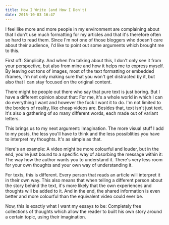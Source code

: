 ```yaml
---
title: How I Write (and How I Don't)
date: 2015-10-03 16:47
---
```


I feel like more and more people in my environment are complaining about that I don't use much formatting for my articles and that it's therefore often so hard to read them. Since I'm not one of those bloggers who doesn't care about their audience, I'd like to point out some arguments which brought me to this.

First off: Simplicity. And when I'm talking about this, I don't only see it from your perspective, but also from mine and how it helps me to express myself. By leaving out tons of images, most of the text formatting or embedded iframes, I'm not only making sure that you won't get distracted by it, but also that I can stay focused on the original content.

There might be people out there who say that pure text is just boring. But I have a different opinion about that: For me, it's a whole world in which I can do everything I want and however the fuck I want it to do. I'm not limited to the borders of reality, like cheap videos are. Besides that, text isn't just text. It's also a gathering of so many different words, each made out of variant letters.

This brings us to my next argument: Imagination. The more visual stuff I add to my posts, the less you'll have to think and the less possiblities you have to interpret my thoughts. It's as simple as that.

Here's an example: A video might be more colourful and louder, but in the end, you're just bound to a specific way of absorbing the message within it: The way how the author wants you to understand it. There's very less room for your own thoughts and your own way of understanding it.

For texts, this is different. Every person that reads an article will interpret it in their own way. This also means that when telling a different person about the story behind the text, it's more likely that the own experiences and thoughts will be added to it. And in the end, the shared information is even better and more colourful than the equivalent video could ever be.

Now, this is exactly what I want my essays to be: Completely free collections of thoughts which allow the reader to built his own story around a certain topic, using their imagination.